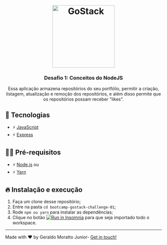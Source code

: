<h1 align="center">
  <img alt="GoStack" src="https://rocketseat-cdn.s3-sa-east-1.amazonaws.com/bootcamp-header.png" width="200px">
</h1>

<h3 align="center">Desafio 1: Conceitos do NodeJS</h3>

<p align="center">Essa aplicação armazena repositórios do seu portfólio, permitir a criação, listagem, atualização e remoção dos repositórios, e além disso permite que os repositórios possam receber "likes".</p>

## 🚀 Tecnologias

- ⚡ [JavaScript](https://skylab.rocketseat.com.br/journey/starter)
- ⚡ [Express](https://expressjs.com/pt-br)


## ✋🏻 Pré-requisitos

- ⚡ [Node.js](https://nodejs.org/en/) ou
- ⚡ [Yarn](https://yarnpkg.com/pt-BR/docs/install)

## 🔥 Instalação e execução

1. Faça um clone desse repositório;
2. Entre na pasta `cd bootcamp-gostack-challenge-01`;
3. Rode `npm ou yarn` para instalar as dependências;
4. Clique no botão <a href="https://insomnia.rest/run/?label=Conceitos%20NodeJs&uri=https%3A%2F%2Fraw.githubusercontent.com%2Fmorattojr%2Fdesafio-conceitos-node%2Fmaster%2FInsomnia_2020-04-21.json" target="_blank"><img src="https://insomnia.rest/images/run.svg" alt="Run in Insomnia"></a> para que seja importado todo o workspace.

---

<p>Made with ♥ by Geraldo Moratto Junior- <a href="https://www.linkedin.com/in/geraldo-moratto-junior/" target="_blank" rel="nofollow">Get in touch!</a></p>
